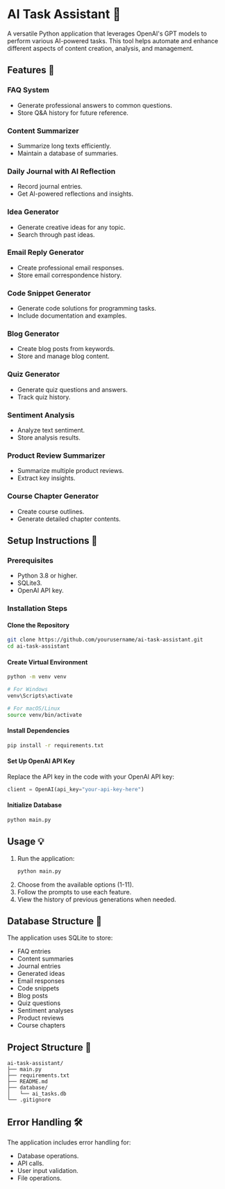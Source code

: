 # AI Task Assistant 🤖

A versatile Python application that leverages OpenAI's GPT models to perform various AI-powered tasks. This tool helps automate and enhance different aspects of content creation, analysis, and management.

## Features 🌟

### FAQ System
- Generate professional answers to common questions.
- Store Q&A history for future reference.

### Content Summarizer
- Summarize long texts efficiently.
- Maintain a database of summaries.

### Daily Journal with AI Reflection
- Record journal entries.
- Get AI-powered reflections and insights.

### Idea Generator
- Generate creative ideas for any topic.
- Search through past ideas.

### Email Reply Generator
- Create professional email responses.
- Store email correspondence history.

### Code Snippet Generator
- Generate code solutions for programming tasks.
- Include documentation and examples.

### Blog Generator
- Create blog posts from keywords.
- Store and manage blog content.

### Quiz Generator
- Generate quiz questions and answers.
- Track quiz history.

### Sentiment Analysis
- Analyze text sentiment.
- Store analysis results.

### Product Review Summarizer
- Summarize multiple product reviews.
- Extract key insights.

### Course Chapter Generator
- Create course outlines.
- Generate detailed chapter contents.

## Setup Instructions 🚀

### Prerequisites
- Python 3.8 or higher.
- SQLite3.
- OpenAI API key.

### Installation Steps

#### Clone the Repository
```bash
git clone https://github.com/yourusername/ai-task-assistant.git
cd ai-task-assistant
```

#### Create Virtual Environment
```bash
python -m venv venv

# For Windows
venv\Scripts\activate

# For macOS/Linux
source venv/bin/activate
```

#### Install Dependencies
```bash
pip install -r requirements.txt
```

#### Set Up OpenAI API Key
Replace the API key in the code with your OpenAI API key:
```python
client = OpenAI(api_key="your-api-key-here")
```

#### Initialize Database
```bash
python main.py
```

## Usage 💡

1. Run the application:
    ```bash
    python main.py
    ```
2. Choose from the available options (1-11).
3. Follow the prompts to use each feature.
4. View the history of previous generations when needed.

## Database Structure 📁
The application uses SQLite to store:
- FAQ entries
- Content summaries
- Journal entries
- Generated ideas
- Email responses
- Code snippets
- Blog posts
- Quiz questions
- Sentiment analyses
- Product reviews
- Course chapters

## Project Structure 📂
```plaintext
ai-task-assistant/
├── main.py
├── requirements.txt
├── README.md
├── database/
│   └── ai_tasks.db
└── .gitignore
```

## Error Handling 🛠️
The application includes error handling for:
- Database operations.
- API calls.
- User input validation.
- File operations.
